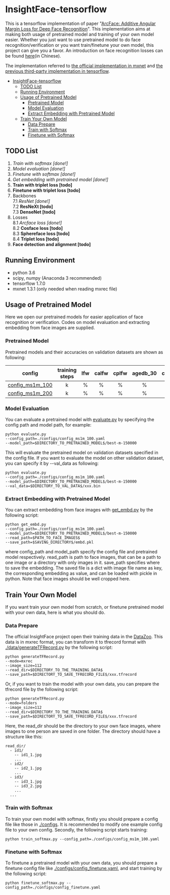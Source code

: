 # InsightFace-tensorflow

This is a tensorflow implementation of paper "[ArcFace: Additive Angular Margin Loss for Deep Face Recognition](https://arxiv.org/abs/1801.07698)". This implementation aims at making both usage of pretrained model and training of your own model easier. Whether you just want to use pretrained model to do face recognition/verification or you want train/finetune your own model, this project can give you a favor. An introduction on face recognition losses can be found [here]()(in Chinese).

The implementation referred to [the official implementation in mxnet](https://github.com/deepinsight/insightface) and [the previous third-party implementation in tensorflow](https://github.com/auroua/InsightFace_TF).

- [InsightFace-tensorflow](#insightface-tensorflow)
  - [TODO List](#todo-list)
  - [Running Environment](#running-environment)
  - [Usage of Pretrained Model](#usage-of-pretrained-model)
    - [Pretrained Model](#pretrained-model)
    - [Model Evaluation](#model-evaluation)
    - [Extract Embedding with Pretrained Model](#extract-embedding-with-pretrained-model)
  - [Train Your Own Model](#train-your-own-model)
    - [Data Prepare](#data-prepare)
    - [Train with Softmax](#train-with-softmax)
    - [Finetune with Softmax](#finetune-with-softmax)

## TODO List

1. *Train with softmax [done!]*
2. *Model evaluation [done!]*
3. *Finetune with softmax [done!]*
4. *Get embedding with pretrained model [done!]*
5. **Train with triplet loss [todo]**
6. **Finetune with triplet loss [todo]**
7. Backbones    
   7.1 *ResNet [done!]*    
   7.2 **ResNeXt [todo]**    
   7.3 **DenseNet [todo]**    
8. Losses    
   8.1 *Arcface loss [done!]*    
   8.2 **Cosface loss [todo]**    
   8.3 **Sphereface loss [todo]**    
   8.4 **Triplet loss [todo]**
9.  **Face detection and alignment [todo]**

## Running Environment

- python 3.6 
- scipy, numpy (Anaconda 3 recommended)
- tensorflow 1.7.0
- mxnet 1.3.1 (only needed when reading mxrec file)

## Usage of Pretrained Model

Here we open our pretrained models for easier application of face recognition or verification. Codes on model evaluation and extracting embedding from face images are supplied.

### Pretrained Model

Pretrained models and their accuracies on validation datasets are shown as following:

|config|training steps|lfw|calfw|cplfw|agedb_30|cfp_ff|cfp_fp|vgg2_fp|download|
|:----:|:----:|:----:|:----:|:----:|:----:|:----:|:----:|:----:|:----:|
|[config_ms1m_100]()|k|%|%|%|%|%|%|%|[ms1m_100_k]()|
|[config_ms1m_200]()|k|%|%|%|%|%|%|%|[ms1m_200_k]()|

### Model Evaluation

You can evaluate a pretrained model with [evaluate.py]() by specifying the config path and model path, for example:

```
python evaluate.py 
--config_path=./configs/config_ms1m_100.yaml 
--model_path=$DIRECTORY_TO_PRETRAINED_MODEL$/best-m-150000
```

This will evaluate the pretrained model on validation datasets specified in the config file. If you want to evaluate the model on other validation dataset, you can specify it by --val_data as following:

```
python evaluate.py 
--config_path=./configs/config_ms1m_100.yaml 
--model_path=$DIRECTORY_TO_PRETRAINED_MODEL$/best-m-150000 
--val_data=$DIRECTORY_TO_VAL_DATA$/xxx.bin
```

### Extract Embedding with Pretrained Model

You can extract embedding from face images with [get_embd.py]() by the following script:

```
python get_embd.py 
--config_path=./configs/config_ms1m_100.yaml 
--model_path=$DIRECTORY_TO_PRETRAINED_MODEL$/best-m-150000 
--read_path=$PATH_TO_FACE_IMAGES$
--save_path=$SAVING_DIRECTORY$/embd.pkl
```

where config_path and model_path specify the config file and pretrained model respectively. read_path is path to face images, that can be a path to one image or a directory with only images in it. save_path specifies where to save the embedding. The saved file is a dict with image file name as key, the corresponding embedding as value, and can be loaded with pickle in python. Note that face images should be well cropped here.

## Train Your Own Model

If you want train your own model from scratch, or finetune pretrained model with your own data, here is what you should do.

### Data Prepare

The official InsightFace project open their training data in the [DataZoo](https://github.com/deepinsight/insightface/wiki/Dataset-Zoo). This data is in mxrec format, you can transform it to tfrecord format with [./data/generateTFRecord.py]() by the following script:

```
python generateTFRecord.py 
--mode=mxrec
--image_size=112
--read_dir=$DIRECTORY_TO_THE_TRAINING_DATA$
--save_path=$DIRECTORY_TO_SAVE_TFRECORD_FILE$/xxx.tfrecord
```

Or, if you want to train the model with your own data, you can prepare the tfrecord file by the following script:

```
python generateTFRecord.py 
--mode=folders
--image_size=112
--read_dir=$DIRECTORY_TO_THE_TRAINING_DATA$
--save_path=$DIRECTORY_TO_SAVE_TFRECORD_FILE$/xxx.tfrecord
```

Here, the read_dir should be the directory to your own face images, where images to one person are saved in one folder. The directory should have a structure like this:

```
read_dir/
  - id1/
    -- id1_1.jpg
    ...
  - id2/
    -- id2_1.jpg
    ...
  - id3/
    -- id3_1.jpg
    -- id3_2.jpg
    ...
  ...
```

### Train with Softmax

To train your own model with softmax, firstly you should prepare a config file like those in [./configs](). It is recommended to modify one example config file to your own config. Secondly, the following script starts training:

```
python train_softmax.py --config_path=./configs/config_ms1m_100.yaml
```

### Finetune with Softmax

To finetune a pretrained model with your own data, you should prepare a finetune config file like [./configs/config_finetune.yaml](), and start training by the following script:

```
python finetune_softmax.py --config_path=./configs/config_finetune.yaml
```
